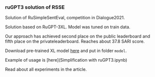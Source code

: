 ### ruGPT3 solution of RSSE 


Solution of RuSimpleSentEval, competition in Dialogue2021.

Solution based on RuGPT-3XL. Model was tuned on train data.

Our approach has achieved second place on the public leaderboard and fifth place on the privateleaderboard. 
Reaches about 37.8 SARI score.

Download pre-trained XL model [here](https://disk.yandex.ru/d/dd7tM93w4g-14ghttps://disk.yandex.ru/d/dd7tM93w4g-14g) and put in folder `model`.

Example of usage is [here](Simplification with ruGPT3.ipynb)

Read about all experiments in the article.